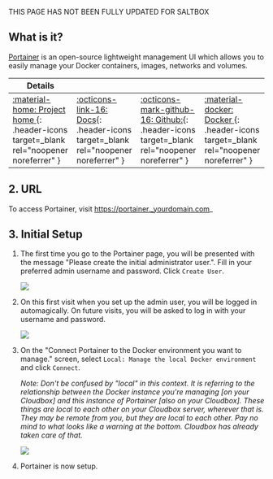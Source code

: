 THIS PAGE HAS NOT BEEN FULLY UPDATED FOR SALTBOX

## What is it?

[Portainer](https://portainer.io/) is an open-source lightweight management UI which allows you to easily manage your Docker containers, images, networks and volumes.

| Details     |             |             |             |
|-------------|-------------|-------------|-------------|
| [:material-home: Project home ](https://portainer.io/){: .header-icons target=_blank rel="noopener noreferrer" } | [:octicons-link-16: Docs](https://docs.portainer.io//){: .header-icons target=_blank rel="noopener noreferrer" } | [:octicons-mark-github-16: Github:](https://github.com/portainer/portainer/){: .header-icons target=_blank rel="noopener noreferrer" } | [:material-docker: Docker ](https://hub.docker.com/r/portainer/portainer-ce){: .header-icons target=_blank rel="noopener noreferrer" }|

## 2. URL

To access Portainer, visit  https://portainer._yourdomain.com_

## 3. Initial Setup

1. The first time you go to the Portainer page, you will be presented with the message "Please create the initial administrator user.". Fill in your preferred admin username and password. Click `Create User`.

    ![ ](https://i.imgur.com/lqRwB04.png)

1. On this first visit when you set up the admin user, you will be logged in automagically. On future visits, you will be asked to log in with your username and password.

    ![](https://i.imgur.com/pJc8fYo.png)

1. On the "Connect Portainer to the Docker environment you want to manage." screen, select `Local: Manage the local Docker environment` and click `Connect`.  

    _Note: Don't be confused by "local" in this context.  It is referring to the relationship between the Docker instance you're managing [on your Cloudbox] and this instance of Portainer [also on your Cloudbox].  These things are local to each other on your Cloudbox server, wherever that is.  They may be remote from you, but they are local to each other.  Pay no mind to what looks like a warning at the bottom.  Cloudbox has already taken care of that._

    ![](https://i.imgur.com/VoBPGwG.png)

1. Portainer is now setup.